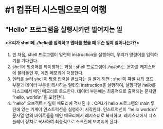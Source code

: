 # #1 컴퓨터 시스템으로의 여행

## "Hello" 프로그램을 실행시키면 벌어지는 일

#### <우리가 shell에 *./hello*를 입력하고 엔터를 쳤을 때 무슨 일이 일어나는가?>

1. 맨 처음, shell 프로그램이 일련의 instruction을 실행하여, 우리가 명령어를 입력하기를 기다린다.
2. shell에 명령어를 타이핑하는 과정
    : shell 프로그램이 *.hello*라는 문자를 레지스터에 불러들인 후, 메인 메모리에 저장한다.
3. 엔터를 눌러 shell이 명령 입력을 끝냈다는 걸 알게 되면 
    : shell이 파일 내의 코드 부분과 데이터 부분을 복사하는 일련의 instruction을 실행하여, 실행파일 *hello*를 디스크에서 메인 메모리로 로드한다. 데이터 부분에는 최종적으로 출력되는 문자열 “hello, world\n”을 포함한다.
4. "hello" 오브젝트 파일이 메모리에 적재된 후 
    : CPU가 hello 프로그램의 main 루틴에 있는 기계어 인스트럭션을 실행하기 시작한다. 인스트럭션이 “hello world\n” 문자열 안의 바이트들을 메인 메모리에서 레지스터로 복사하고, 레지스터에서 디스플레이 장치로 복사하여 최종적으로 스크린에 보여지게 된다.